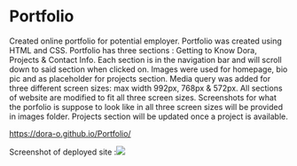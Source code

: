 # Portfolio
Created online portfolio for potential employer.
Portfolio was created using HTML and CSS.
Portfolio has three sections : Getting to Know Dora, Projects & Contact Info.
Each section is in the navigation bar and will scroll down to said section when clicked on.
Images were used for homepage, bio pic and as placeholder for projects section.
Media query was added for three different screen sizes: max width 992px, 768px & 572px.
All sections of website are modified to fit all three screen sizes.
Screenshots for what the porfolio is suppose to look like in all three screen sizes will be provided in images folder.
Projects section will be updated once a project is available.

https://dora-o.github.io/Portfolio/

Screenshot of deployed site :<img src =https://user-images.githubusercontent.com/70343136/101712807-f7471d80-3a5b-11eb-8080-da3947005f63.png>
